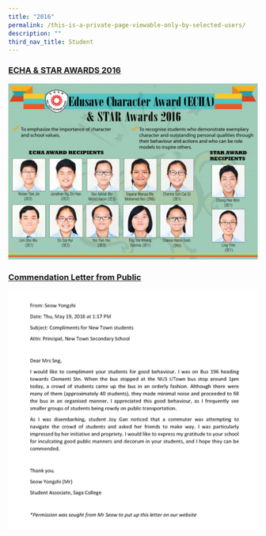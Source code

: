 ```yaml
---
title: "2016"
permalink: /this-is-a-private-page-viewable-only-by-selected-users/
description: ""
third_nav_title: Student
---
```

<h3><u>ECHA &amp; STAR AWARDS 2016</u></h3>

![](/images/ECH%202016%201.jpg)

<h3><u>Commendation Letter from Public</u></h3>

![](/images/Letter.jpg)